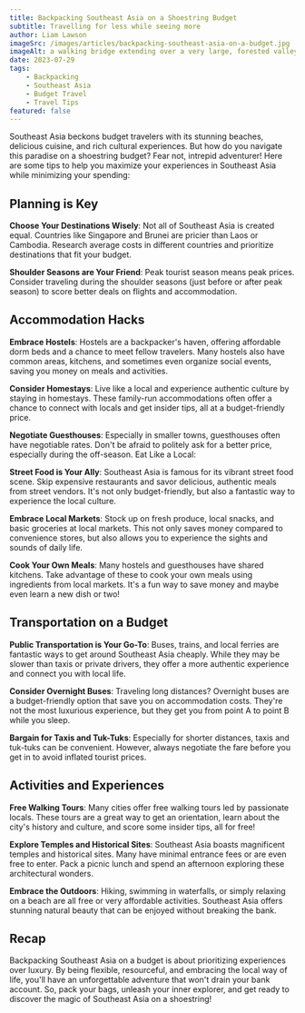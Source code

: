 ```yaml
---
title: Backpacking Southeast Asia on a Shoestring Budget
subtitle: Travelling for less while seeing more
author: Liam Lawson
imageSrc: /images/articles/backpacking-southeast-asia-on-a-budget.jpg
imageAlt: a walking bridge extending over a very large, forested valley
date: 2023-07-29
tags:
    - Backpacking
    - Southeast Asia
    - Budget Travel
    - Travel Tips
featured: false
---
```


Southeast Asia beckons budget travelers with its stunning beaches, delicious cuisine, and rich cultural experiences. But how do you navigate this paradise on a shoestring budget? Fear not, intrepid adventurer! Here are some tips to help you maximize your experiences in Southeast Asia while minimizing your spending:

## Planning is Key

**Choose Your Destinations Wisely**: Not all of Southeast Asia is created equal. Countries like Singapore and Brunei are pricier than Laos or Cambodia. Research average costs in different countries and prioritize destinations that fit your budget.

**Shoulder Seasons are Your Friend**: Peak tourist season means peak prices. Consider traveling during the shoulder seasons (just before or after peak season) to score better deals on flights and accommodation.

## Accommodation Hacks

**Embrace Hostels**: Hostels are a backpacker's haven, offering affordable dorm beds and a chance to meet fellow travelers. Many hostels also have common areas, kitchens, and sometimes even organize social events, saving you money on meals and activities.

**Consider Homestays**: Live like a local and experience authentic culture by staying in homestays. These family-run accommodations often offer a chance to connect with locals and get insider tips, all at a budget-friendly price.

**Negotiate Guesthouses**: Especially in smaller towns, guesthouses often have negotiable rates. Don't be afraid to politely ask for a better price, especially during the off-season.
Eat Like a Local:

**Street Food is Your Ally**: Southeast Asia is famous for its vibrant street food scene. Skip expensive restaurants and savor delicious, authentic meals from street vendors. It's not only budget-friendly, but also a fantastic way to experience the local culture.

**Embrace Local Markets**: Stock up on fresh produce, local snacks, and basic groceries at local markets. This not only saves money compared to convenience stores, but also allows you to experience the sights and sounds of daily life.

**Cook Your Own Meals**: Many hostels and guesthouses have shared kitchens. Take advantage of these to cook your own meals using ingredients from local markets. It's a fun way to save money and maybe even learn a new dish or two!

## Transportation on a Budget

**Public Transportation is Your Go-To**: Buses, trains, and local ferries are fantastic ways to get around Southeast Asia cheaply. While they may be slower than taxis or private drivers, they offer a more authentic experience and connect you with local life.

**Consider Overnight Buses**: Traveling long distances? Overnight buses are a budget-friendly option that save you on accommodation costs. They're not the most luxurious experience, but they get you from point A to point B while you sleep.

**Bargain for Taxis and Tuk-Tuks**: Especially for shorter distances, taxis and tuk-tuks can be convenient. However, always negotiate the fare before you get in to avoid inflated tourist prices.

## Activities and Experiences

**Free Walking Tours**: Many cities offer free walking tours led by passionate locals. These tours are a great way to get an orientation, learn about the city's history and culture, and score some insider tips, all for free!

**Explore Temples and Historical Sites**: Southeast Asia boasts magnificent temples and historical sites. Many have minimal entrance fees or are even free to enter. Pack a picnic lunch and spend an afternoon exploring these architectural wonders.

**Embrace the Outdoors**: Hiking, swimming in waterfalls, or simply relaxing on a beach are all free or very affordable activities. Southeast Asia offers stunning natural beauty that can be enjoyed without breaking the bank.

## Recap

Backpacking Southeast Asia on a budget is about prioritizing experiences over luxury. By being flexible, resourceful, and embracing the local way of life, you'll have an unforgettable adventure that won't drain your bank account. So, pack your bags, unleash your inner explorer, and get ready to discover the magic of Southeast Asia on a shoestring!
